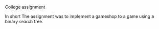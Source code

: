 College assignment

In short
The assignment was to implement a gameshop to a game using a binary search tree.
